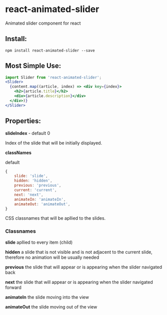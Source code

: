 # react-animated-slider
Animated slider component for react

## Install:

```
npm install react-animated-slider --save
```

## Most Simple Use:

```jsx
import Slider from 'react-animated-slider';
<Slider>
  {content.map((article, index) => <div key={index}>
    <h2>{article.title}</h2>
    <div>{article.description}</div>
  </div>)}
</Slider>
```
## Properties:
**slideIndex** - default 0

Index of the slide that will be initially displayed.

**classNames**

default

```js
{
    slide: 'slide',
    hidden: 'hidden',
    previous: 'previous',
    current: 'current',
    next: 'next',
    animateIn: 'animateIn',
    animateOut: 'animateOut',
}
```

CSS classnames that will be apllied to the slides.

### Classnames

**slide** apllied to every item (child)

**hidden** a slide that is not visible and is not adjacent to the current slide, therefore no animation will be usually needed

**previous** the slide that will appear or is appearing when the slider navigated back

**next** the slide that will appear or is appearing when the slider navigated forward

**animateIn** the slide moving into the view

**animateOut** the slide moving out of the view